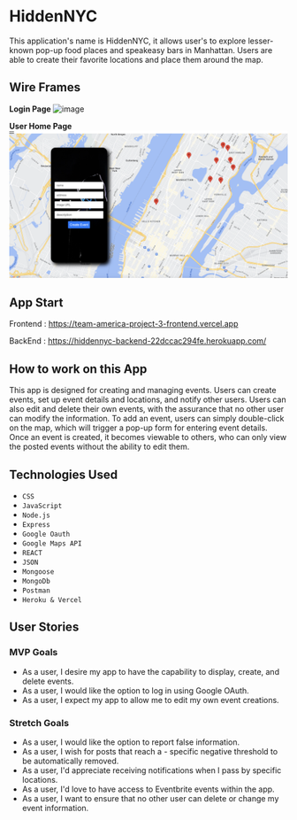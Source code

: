 # HiddenNYC

This application's name is HiddenNYC, it allows user's to explore lesser-known pop-up food places and speakeasy bars in Manhattan. Users are able to create their favorite locations and place them around the map.

## Wire Frames

**Login Page**
![image](<images/image.png>)

**User Home Page**
![image](<images/user homepage.png>)

## App Start
Frontend : https://team-america-project-3-frontend.vercel.app


 BackEnd : https://hiddennyc-backend-22dccac294fe.herokuapp.com/

## How to work on this App

This app is designed for creating and managing events. Users can create events, set up event details and locations, and notify other users. Users can also edit and delete their own events, with the assurance that no other user can modify the information. To add an event, users can simply double-click on the map, which will trigger a pop-up form for entering event details. Once an event is created, it becomes viewable to others, who can only view the posted events without the ability to edit them.
## Technologies Used

- `CSS`
- `JavaScript`
- `Node.js`
- `Express`
- `Google Oauth`
- `Google Maps API`
- `REACT`
- `JSON`
- `Mongoose`
- `MongoDb`
- `Postman`
- `Heroku & Vercel`

## User Stories

### MVP Goals

- As a user, I desire my app to have the capability to display, create, and delete events.
- As a user, I would like the option to log in using Google OAuth.
- As a user, I expect my app to allow me to edit my own event creations.

### Stretch Goals

- As a user, I would like the option to report false information.
- As a user, I wish for posts that reach a - specific negative threshold to be automatically removed.
- As a user, I'd appreciate receiving notifications when I pass by specific locations.
- As a user, I'd love to have access to Eventbrite events within the app.
- As a user, I want to ensure that no other user can delete or change my event information.
